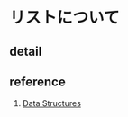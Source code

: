 # リストについて

## detail

## reference

1. [Data Structures](https://docs.python.org/3/tutorial/datastructures.html)
